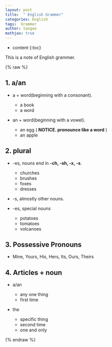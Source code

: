 ```yaml
---
layout: post
title:  " English Grammer"
categories: English
tags:  Grammer
author: tangoo
mathjax: true
---
```



* content
{:toc}

This is a note of English grammer.






{% raw %}


## 1. a/an 

* a + word(beginning with a consonant).
    * a book
    * a word

* an + word(beginning with a vowel).
    * an egg ( **NOTICE. pronounce like a word** ) 
    * an apple 

## 2. plural

* -es, nouns end in **-ch, -sh, -x, -s**.
    * churches
    * brushes
    * foxes
    * dresses

* -s, almostly other nouns.

* -es, special nouns
    * potatoes
    * tomatoes
    * volcanoes

## 3. Possessive Pronouns

* Mine, Yours, His, Hers, Its, Ours, Theirs

## 4. Articles + noun
  
* a/an
    * any one thing
    * first time

* the
    * specific thing
    * second time
    * one and only




{% endraw %}